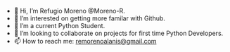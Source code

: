 - 👋 Hi, I’m Refugio Moreno @Moreno-R.
- 👀 I’m interested on getting more familar with Github.
- 🌱 I’m a current Python Student. 
- 💞️ I’m looking to collaborate on projects for first time Python Developers.
- 📫 How to reach me:  remorenoalanis@gmail.com

<!---
Moreno-R/Moreno-R is a ✨ special ✨ repository because its `README.md` (this file) appears on your GitHub profile.
You can click the Preview link to take a look at your changes.
--->
